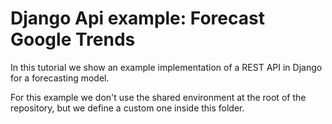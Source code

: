 # Django Api example: Forecast Google Trends

In this tutorial we show an example implementation of a REST API in Django for a forecasting model.

For this example we don't use the shared environment at the root of the repository, but we define a custom one inside this folder.
